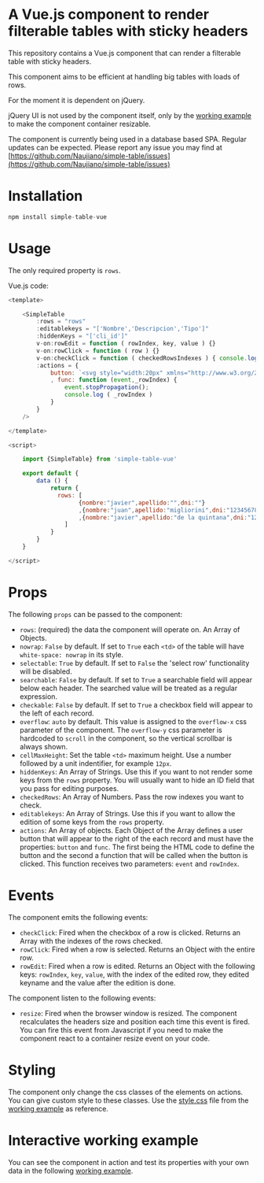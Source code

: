 # A Vue.js component to render filterable tables with sticky headers

This repository contains a Vue.js component that can render a filterable table with sticky headers.

This component aims to be efficient at handling big tables with loads of rows.

For the moment it is dependent on jQuery.

jQuery UI is not used by the component itself, only by the [working example](http://rawgit.com/Naujiano/simple-table/master/working-example/index.html) to make the component container resizable.

The component is currently being used in a database based SPA. Regular updates can be expected. Please report any issue you may find at [https://github.com/Naujiano/simple-table/issues](https://github.com/Naujiano/simple-table/issues)

# Installation

```js
npm install simple-table-vue
```

# Usage

The only required property is `rows`.

Vue.js code:

```js
<template>

    <SimpleTable 
        :rows = "rows"
        :editablekeys = "['Nombre','Descripcion','Tipo']" 
        :hiddenKeys = "['cli_id']" 
        v-on:rowEdit = function ( rowIndex, key, value ) {}
        v-on:rowClick = function ( row ) {}
        v-on:checkClick = function ( checkedRowsIndexes ) { console.log ( "The number of checked rows is: " + checkedRowsIndexes.length ) }
        :actions = {
            button: `<svg style="width:20px" xmlns="http://www.w3.org/2000/svg" viewBox="0 0 52 52"><path d="M26 0C11.7 0 0 11.7 0 26s11.7 26 26 26 26-11.7 26-26S40.3 26 0zM38.5 28h-25c-1.1 0-2-0.9-2-2s0.9-2 2-2h25c1.1 0 2 0.9 2 2S39.6 28 38.5 28z"/></svg>`
            , func: function (event,_rowIndex) {
                event.stopPropagation();
                console.log ( _rowIndex )
            }
        }
    />

</template>

<script>

    import {SimpleTable} from 'simple-table-vue'

    export default {
        data () {
            return {
              rows: [
                    {nombre:"javier",apellido:"",dni:""}
                    ,{nombre:"juan",apellido:"migliorini",dni:"12345678z"}
                    ,{nombre:"javier",apellido:"de la quintana",dni:"12345678z"}
                ]
            }
        }
    }

</script>
```

# Props

The following `props` can be passed to the component:
- `rows`: (required) the data the component will operate on. An Array of Objects.
- `nowrap`: `False` by default. If set to `True` each `<td>` of the table will have `white-space: nowrap` in its style.
- `selectable`: `True` by default. If set to `False` the 'select row' functionality will be disabled.
- `searchable`: `False` by default. If set to `True` a searchable field will appear below each header. The searched value will be treated as a regular expression.
- `checkable`: `False` by default. If set to `True` a checkbox field will appear to the left of each record.
- `overflow`: `auto` by default. This value is assigned to the `overflow-x` css parameter of the component. The `overflow-y` css parameter is hardcoded to `scroll` in the component, so the vertical scrollbar is always shown.
- `cellMaxHeight`: Set the table `<td>` maximum height. Use a number followed by a unit indentifier, for example `12px`.
- `hiddenKeys`: An Array of Strings. Use this if you want to not render some keys from the `rows` property. You will usually want to hide an ID field that you pass for editing purposes.
- `checkedRows`: An Array of Numbers. Pass the row indexes you want to check.
- `editablekeys`: An Array of Strings. Use this if you want to allow the edition of some keys from the `rows` property.
- `actions`: An Array of objects. Each Object of the Array defines a user button that will appear to the right of the each record and must have the properties: `button` and `func`. The first being the HTML code to define the button and the second a function that will be called when the button is clicked. This function receives two parameters: `event` and `rowIndex`.

# Events

The component emits the following events:
- `checkClick`: Fired when the checkbox of a row is clicked. Returns an Array with the indexes of the rows checked.
- `rowClick`: Fired when a row is selected. Returns an Object with the entire row.
- `rowEdit`: Fired when a row is edited. Returns an Object with the following keys: `rowIndex`, `key`, `value`, with the index of the edited row, they edited keyname and the value after the edition is done.

The component listen to the following events:
- `resize`: Fired when the browser window is resized. The component recalculates the headers size and position each time this event is fired. You can fire this event from Javascript if you need to make the component react to a container resize event on your code.

# Styling

The component only change the css classes of the elements on actions. You can give custom style to these classes. Use the [style.css](https://github.com/Naujiano/simple-table/blob/master/working-example/style.css) file from the [working example](http://rawgit.com/Naujiano/simple-table/master/working-example/index.html) as reference.

# Interactive working example

You can see the component in action and test its properties with your own data in the following [working example](http://rawgit.com/Naujiano/simple-table/master/working-example/index.html).

